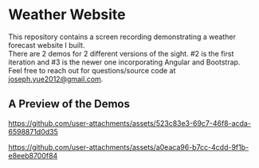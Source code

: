 # Weather Website
This repository contains a screen recording demonstrating a weather forecast website I built. <br>
There are 2 demos for 2 different versions of the sight. #2 is the first iteration and #3 is the newer one incorporating Angular and Bootstrap. <br>
Feel free to reach out for questions/source code at joseph.yue2012@gmail.com. <br>

## A Preview of the Demos
https://github.com/user-attachments/assets/523c83e3-69c7-46f8-acda-6598871d0d35



https://github.com/user-attachments/assets/a0eaca96-b7cc-4cdd-9f1b-e8eeb8700f84

